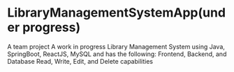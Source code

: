 # LibraryManagementSystemApp(under progress)
A team project
A work in progress
Library Management System using Java, SpringBoot, ReactJS, MySQL and has the following:  Frontend, Backend, and Database Read, Write, Edit, and Delete capabilities


